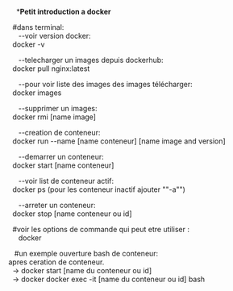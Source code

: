 &nbsp;&nbsp;&nbsp;&nbsp;*****Petit introduction a docker****

&nbsp;&nbsp;#dans terminal:<br>
&nbsp;&nbsp;&nbsp;&nbsp;&nbsp;--voir version docker:<br>
&nbsp;&nbsp;docker -v

&nbsp;&nbsp;&nbsp;&nbsp;&nbsp;--telecharger un images depuis dockerhub: <br> 
&nbsp;&nbsp;docker pull nginx:latest

&nbsp;&nbsp;&nbsp;&nbsp;&nbsp;--pour voir liste des images des images télécharger: <br>
&nbsp;&nbsp;docker images

&nbsp;&nbsp;&nbsp;&nbsp;&nbsp;--supprimer un images: <br>
&nbsp;&nbsp;docker rmi [name image]

&nbsp;&nbsp;&nbsp;&nbsp;&nbsp;--creation de conteneur: <br>
&nbsp;&nbsp;docker run --name [name conteneur] [name image and version] 

&nbsp;&nbsp;&nbsp;&nbsp;&nbsp;--demarrer un conteneur: <br>
&nbsp;&nbsp;docker start [name conteneur]

&nbsp;&nbsp;&nbsp;&nbsp;&nbsp;--voir list de conteneur actif: <br>
&nbsp;&nbsp;docker ps (pour les conteneur inactif ajouter ""-a"")

&nbsp;&nbsp;&nbsp;&nbsp;&nbsp;--arreter un conteneur:<br>
&nbsp;&nbsp;docker stop [name conteneur ou id]

&nbsp;&nbsp;#voir les options de commande qui peut etre utiliser :<br>
&nbsp;&nbsp;&nbsp;&nbsp;&nbsp;docker 

&nbsp;&nbsp;&nbsp;#un exemple ouverture bash de conteneur: <br>
apres ceration de conteneur.<br>
&nbsp;&nbsp;-> docker start [name du conteneur ou id] <br>
&nbsp;&nbsp;-> docker docker exec -it [name du conteneur ou id] bash

